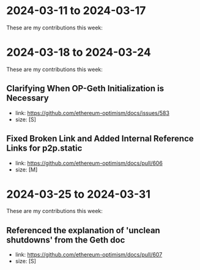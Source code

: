 # 2024-03-11 to 2024-03-17

These are my contributions this week: 

  
# 2024-03-18 to 2024-03-24

These are my contributions this week:

## Clarifying When OP-Geth Initialization is Necessary

- link: https://github.com/ethereum-optimism/docs/issues/583
- size: [S]

## Fixed Broken Link and Added Internal Reference Links for p2p.static

- link: https://github.com/ethereum-optimism/docs/pull/606
- size: [M]


# 2024-03-25 to 2024-03-31

These are my contributions this week:

## Referenced the explanation of 'unclean shutdowns' from the Geth doc 

- link: https://github.com/ethereum-optimism/docs/pull/607
- size: [S]
